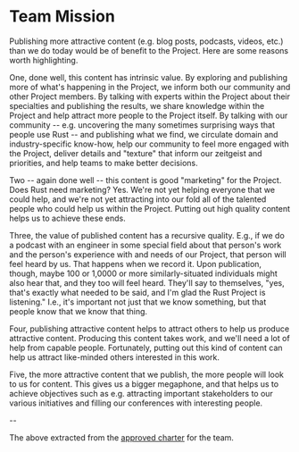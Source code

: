 # Team Mission

Publishing more attractive content (e.g. blog posts, podcasts, videos, etc.) than we do today would be of benefit to the Project. Here are some reasons worth highlighting.

One, done well, this content has intrinsic value. By exploring and publishing more of what's happening in the Project, we inform both our community and other Project members. By talking with experts within the Project about their specialties and publishing the results, we share knowledge within the Project and help attract more people to the Project itself. By talking with our community -- e.g. uncovering the many sometimes surprising ways that people use Rust -- and publishing what we find, we circulate domain and industry-specific know-how, help our community to feel more engaged with the Project, deliver details and "texture" that inform our zeitgeist and priorities, and help teams to make better decisions.

Two -- again done well -- this content is good "marketing" for the Project. Does Rust need marketing? Yes. We're not yet helping everyone that we could help, and we're not yet attracting into our fold all of the talented people who could help us within the Project. Putting out high quality content helps us to achieve these ends.

Three, the value of published content has a recursive quality. E.g., if we do a podcast with an engineer in some special field about that person's work and the person's experience with and needs of our Project, that person will feel heard by us. That happens when we record it. Upon publication, though, maybe 100 or 1,0000 or more similarly-situated individuals might also hear that, and they too will feel heard. They'll say to themselves, "yes, that's exactly what needed to be said, and I'm glad the Rust Project is listening." I.e., it's important not just that we know something, but that people know that we know that thing.

Four, publishing attractive content helps to attract others to help us produce attractive content. Producing this content takes work, and we'll need a lot of help from capable people. Fortunately, putting out this kind of content can help us attract like-minded others interested in this work.

Five, the more attractive content that we publish, the more people will look to us for content. This gives us a bigger megaphone, and that helps us to achieve objectives such as e.g. attracting important stakeholders to our various initiatives and filling our conferences with interesting people.

--

The above extracted from the [approved charter](https://github.com/rust-lang/leadership-council/issues/206) for the team.
